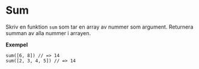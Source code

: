 # Sum

Skriv en funktion `sum` som tar en array av nummer som argument. Returnera summan av alla nummer i arrayen.

**Exempel**
```
sum([6, 8]) // => 14
sum([2, 3, 4, 5]) // => 14
```